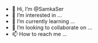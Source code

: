 - 👋 Hi, I’m @SamkaSer
- 👀 I’m interested in ...
- 🌱 I’m currently learning ...
- 💞️ I’m looking to collaborate on ...
- 📫 How to reach me ...

<!---
SamkaSer/SamkaSer is a ✨ special ✨ repository because its `README.md` (this file) appears on your GitHub profile.
You can click the Preview link to take a look at your changes.
--->

